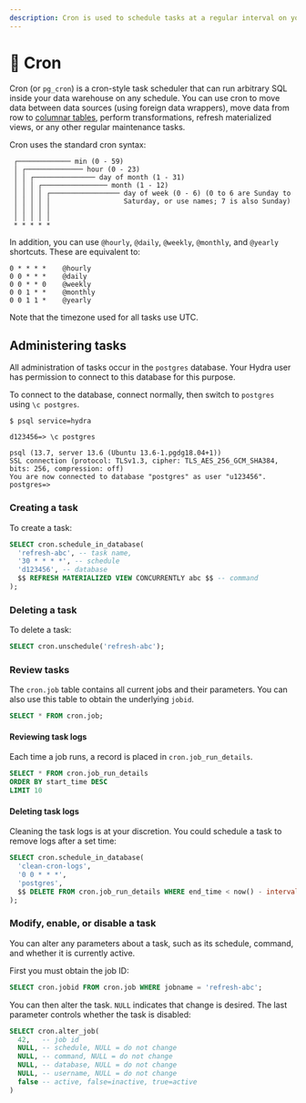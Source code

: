 ```yaml
---
description: Cron is used to schedule tasks at a regular interval on your data warehouse.
---
```


# 🔁 Cron

Cron (or `pg_cron`) is a cron-style task scheduler that can run arbitrary SQL inside your data warehouse on any schedule. You can use cron to move data between data sources (using foreign data wrappers), move data from row to [columnar tables](/features/columnar.md), perform transformations, refresh materialized views, or any other regular maintenance tasks.

Cron uses the standard cron syntax:

```
 ┌───────────── min (0 - 59)
 │ ┌────────────── hour (0 - 23)
 │ │ ┌─────────────── day of month (1 - 31)
 │ │ │ ┌──────────────── month (1 - 12)
 │ │ │ │ ┌───────────────── day of week (0 - 6) (0 to 6 are Sunday to
 │ │ │ │ │                  Saturday, or use names; 7 is also Sunday)
 │ │ │ │ │
 │ │ │ │ │
 * * * * *
```

In addition, you can use `@hourly`, `@daily`, `@weekly`, `@monthly`, and `@yearly` shortcuts. These are equivalent to:

```
0 * * * *    @hourly
0 0 * * *    @daily
0 0 * * 0    @weekly
0 0 1 * *    @monthly
0 0 1 1 *    @yearly
```

Note that the timezone used for all tasks use UTC. 

## Administering tasks

All administration of tasks occur in the `postgres` database. Your Hydra user has permission to connect to this database for this purpose. 

To connect to the database, connect normally, then switch to `postgres` using `\c postgres`.

```console
$ psql service=hydra

d123456=> \c postgres

psql (13.7, server 13.6 (Ubuntu 13.6-1.pgdg18.04+1))
SSL connection (protocol: TLSv1.3, cipher: TLS_AES_256_GCM_SHA384, bits: 256, compression: off)
You are now connected to database "postgres" as user "u123456".
postgres=>
```

### Creating a task

To create a task:

```sql
SELECT cron.schedule_in_database(
  'refresh-abc', -- task name,
  '30 * * * *', -- schedule
  'd123456', -- database
  $$ REFRESH MATERIALIZED VIEW CONCURRENTLY abc $$ -- command
);
```

### Deleting a task

To delete a task:

```sql
SELECT cron.unschedule('refresh-abc');
```

### Review tasks

The `cron.job` table contains all current jobs and their parameters. You can also use this table to obtain the underlying `jobid`.

```sql
SELECT * FROM cron.job;
```

#### Reviewing task logs

Each time a job runs, a record is placed in `cron.job_run_details`.

```sql
SELECT * FROM cron.job_run_details
ORDER BY start_time DESC
LIMIT 10
```

#### Deleting task logs

Cleaning the task logs is at your discretion. You could schedule a task to remove logs after a set time:

```sql
SELECT cron.schedule_in_database(
  'clean-cron-logs',
  '0 0 * * *',
  'postgres',
  $$ DELETE FROM cron.job_run_details WHERE end_time < now() - interval '7 days' $$
);
```

### Modify, enable, or disable a task

You can alter any parameters about a task, such as its schedule, command, and whether it is currently active.

First you must obtain the job ID:

```sql
SELECT cron.jobid FROM cron.job WHERE jobname = 'refresh-abc';
```

You can then alter the task. `NULL` indicates that change is desired. The last parameter controls whether the task is disabled:

```sql
SELECT cron.alter_job(
  42,   -- job id
  NULL, -- schedule, NULL = do not change
  NULL, -- command, NULL = do not change
  NULL, -- database, NULL = do not change
  NULL, -- username, NULL = do not change
  false -- active, false=inactive, true=active
)
```